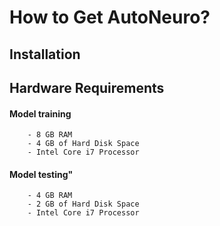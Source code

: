 # How to Get AutoNeuro?

## Installation
<script src="https://gist.github.com/nabeelfahmi12/5f1f53e0ac857b316c210b21adfccac7.js"></script>

## Hardware Requirements

#### Model training
        - 8 GB RAM
        - 4 GB of Hard Disk Space
        - Intel Core i7 Processor
        
#### Model testing"
        - 4 GB RAM
        - 2 GB of Hard Disk Space
        - Intel Core i7 Processor

